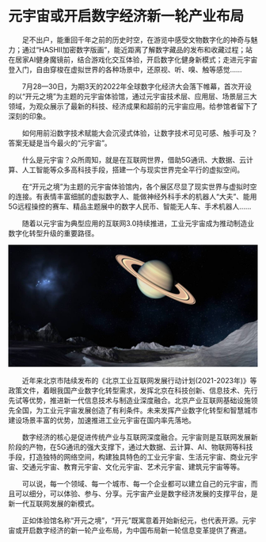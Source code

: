 # 元宇宙或开启数字经济新一轮产业布局


  足不出户，能重回千年之前的历史时空，在游览中感受文物数字化的神奇与魅力；通过“HASHII加密数字版画”，能近距离了解数字藏品的发布和收藏过程；站在居家AI健身魔镜前，结合游戏化交互体验，开启数字化健身新模式；走进元宇宙登入门，自由穿梭在虚拟世界的各种场景中，还原视、听、嗅、触等感觉……

  7月28—30日，为期3天的2022年全球数字化经济大会落下帷幕，首次开设的以“开元之境”为主题的元宇宙体验馆，通过元宇宙技术层、应用层、场景层三大领域，为观众展示了最新的科技、经济成果和超前的元宇宙应用。给参馆者留下了深刻的印象。

  如何用前沿数字技术赋能大会沉浸式体验，让数字技术可见可感、触手可及？答案无疑是当今最火的“元宇宙”。

  什么是元宇宙？众所周知，就是在互联网世界，借助5G通讯、大数据、云计算、人工智能等众多高科技手段，搭建一个与现实世界完全平行的虚拟空间。

  在“开元之境”为主题的元宇宙体验馆内，各个展区尽显了现实世界与虚拟时空的连接。有表情丰富细腻的虚拟数字人、能做神经外科手术的机器人“大夫”、能用5G远程操控的赛车、精品主题展中的数字人民币、智能无人车、手术机器人……

  随着以元宇宙为典型应用的互联网3.0持续推进，工业元宇宙成为推动制造业数字化转型升级的重要路径。

![元宇宙](41.jpg)



  近年来北京市陆续发布的《北京工业互联网发展行动计划(2021-2023年)》等政策文件，着眼我国产业数字化转型需求，发挥北京在科技创新、信息技术、先行先试等优势，推进新一代信息技术与制造业深度融合。北京产业互联网基础设施领先全国，为工业元宇宙发展创造了有利条件。未来发挥产业数字化转型和智慧城市建设场景丰富的优势，加速推进工业元宇宙在国内率先落地。

  数字经济的核心是促进传统产业与互联网深度融合。元宇宙则是互联网发展新阶段的产物，在5G通讯的强大支撑下，通过大数据、云计算、AI、物联网等科技手段，打造独特的网络空间，构建独具特色的工业元宇宙、生活元宇宙、商业元宇宙、交通元宇宙、教育元宇宙、文化元宇宙、艺术元宇宙、建筑元宇宙等等。

  可以说，每一个领域、每一个城市、每一个企业都可以建立自己的元宇宙，而且可以细分，可以体验、参与、分享。元宇宙产业是数字经济发展的支撑平台，是新一代互联网发展的新模式。

  正如体验馆名称“开元之境”，“开元”既寓意着开始新纪元，也代表开源。元宇宙或开启数字经济的新一轮产业布局，为中国布局新一轮信息变革提供了赛道。
